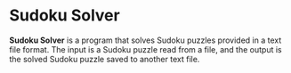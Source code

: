 # Sudoku Solver

**Sudoku Solver** is a program that solves Sudoku puzzles provided in a text file format. The input is a Sudoku puzzle read from a file, and the output is the solved Sudoku puzzle saved to another text file.
